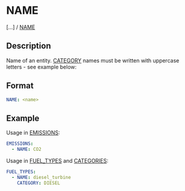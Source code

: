 # NAME

[...] /
[NAME](NAME)

## Description
Name of an entity.
[CATEGORY](CATEGORY.md) names must be written with uppercase letters - see example below:

## Format
~~~~~~~~yaml
NAME: <name>
~~~~~~~~

## Example
Usage in [EMISSIONS](EMISSIONS.md):

~~~~~~~~yaml
EMISSIONS:
  - NAME: CO2
~~~~~~~~

Usage in [FUEL_TYPES](FUEL_TYPES.md) and [CATEGORIES](CATEGORY.md):

~~~~~~~~yaml
FUEL_TYPES:
  - NAME: diesel_turbine
    CATEGORY: DIESEL
~~~~~~~~
